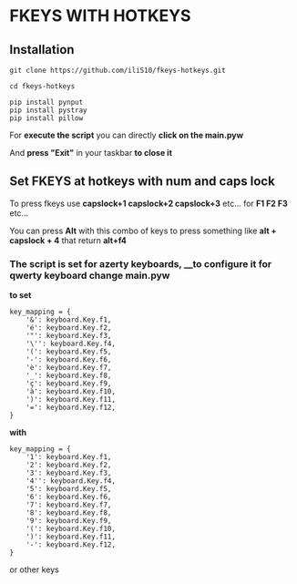 # FKEYS WITH HOTKEYS

## Installation
```
git clone https://github.com/iliS10/fkeys-hotkeys.git
```
```
cd fkeys-hotkeys
```
```
pip install pynput
pip install pystray
pip install pillow
```
For __execute the script__ you can directly __click on the main.pyw__

And __press "Exit"__ in your taskbar __to close it__

## Set FKEYS at hotkeys with num and caps lock

To press fkeys use __capslock+1 capslock+2 capslock+3__ etc...
                          for __F1 F2 F3__ etc...
                          
You can press __Alt__ with this combo of keys to press something like __alt + capslock + 4__ that return __alt+f4__

### The script is set for azerty keyboards, __to configure it for qwerty keyboard change main.pyw
__to set__
```
key_mapping = {
    '&': keyboard.Key.f1,
    'é': keyboard.Key.f2,
    '"': keyboard.Key.f3,
    '\'': keyboard.Key.f4,
    '(': keyboard.Key.f5,
    '-': keyboard.Key.f6,
    'è': keyboard.Key.f7,
    '_': keyboard.Key.f8,
    'ç': keyboard.Key.f9,
    'à': keyboard.Key.f10,
    ')': keyboard.Key.f11,
    '=': keyboard.Key.f12,
}
```
__with__
```
key_mapping = {
    '1': keyboard.Key.f1,
    '2': keyboard.Key.f2,
    '3': keyboard.Key.f3,
    '4'': keyboard.Key.f4,
    '5': keyboard.Key.f5,
    '6': keyboard.Key.f6,
    '7': keyboard.Key.f7,
    '8': keyboard.Key.f8,
    '9': keyboard.Key.f9,
    '(': keyboard.Key.f10,
    ')': keyboard.Key.f11,
    '-': keyboard.Key.f12,
}
```
or other keys
